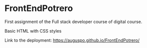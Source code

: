 # FrontEndPotrero

First assignment of the Full stack developer course of digital course.

Basic HTML with CSS styles


Link to the deployment:
https://auguspo.github.io/FrontEndPotrero/
